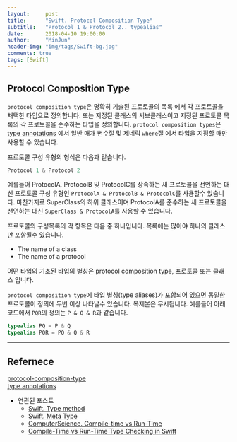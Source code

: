 ```yaml
---
layout:     post
title:      "Swift. Protocol Composition Type"
subtitle:   "Protocol 1 & Protocol 2.. typealias"
date:       2018-04-10 19:00:00
author:     "MinJun"
header-img: "img/tags/Swift-bg.jpg"
comments: true 
tags: [Swift]
---
```



## Protocol Composition Type 


`protocol composition type`은 명확히 기술된 프로토콜의 목록 에서 각 프로토콜을 채택한 타입으로 정의합니다. 또는 지정된 클래스의 서브클래스이고 지정된 프로토콜 목록의 각 프로토콜을 준수하는 타입을 정의합니다. `protocol composition types`은 [type annotations](https://developer.apple.com/library/content/documentation/Swift/Conceptual/Swift_Programming_Language/Types.html#//apple_ref/swift/grammar/type) 에서 일반 매개 변수절 및 제네릭 `where`절 에서 타입을 지정할 때만 사용할 수 있습니다. 

프로토콜 구성 유형의 형식은 다음과 같습니다. 

```Swift
Protocol 1 & Protocol 2 
```

예를들어 ProtocolA, ProtocolB 및 ProtocolC를 상속하는 새 프로토콜을 선언하는 대신 프로토콜 구성 유형인 `ProtocolA & ProtocolB & ProtocolC`를 사용할수 있습니다. 마찬가지로 SuperClass의 하위 클래스이며 ProtocolA를 준수하는 새 프로토콜을 선언하는 대신 `SuperClass & ProtocolA`를 사용할 수 있습니다. 

프로토콜의 구성목록의 각 항목은 다음 중 하나입니다. 목록에는 많아야 하나의 클래스만 포함될수 있습니다.

- The name of a class
- The name of a protocol

어떤 타입의 기초된 타입의 별칭은 protocol composition type, 프로토콜 또는 클래스 입니다. 

`protocol composition type`에 타입 별칭(type aliases)가 포함되어 있으면 동일한 프로토콜이 정의에 두번 이상 나타날수 있습니다. 복제본은 무시됩니다. 예를들어 아래 코드에서 `PQR`의 정의는 `P & Q & R`과 같습니다. 

```swift
typealias PQ = P & Q
typealias PQR = PQ & Q & R
```

---

## Refernece 

[protocol-composition-type](https://developer.apple.com/library/content/documentation/Swift/Conceptual/Swift_Programming_Language/Types.html#//apple_ref/swift/grammar/protocol-composition-type)<br>
[type annotations](https://developer.apple.com/library/content/documentation/Swift/Conceptual/Swift_Programming_Language/Types.html#//apple_ref/swift/grammar/type)

- 연관된 포스트
	- [Swift. Type method](https://devminjun.github.io/blog/Type_Methods)
	- [Swift. Meta Type](https://devminjun.github.io/blog/Meta_Type_Swift)
	- [ComputerScience. Compile-time vs Run-Time](https://devminjun.github.io/blog/Whats_the_difference_between_run-time_and_compile-time)
	- [Compile-Time vs Run-Time Type Checking in Swift](https://devminjun.github.io/blog/Compile-Time_vs_Run_Time_Type_checking_in_Swift)



